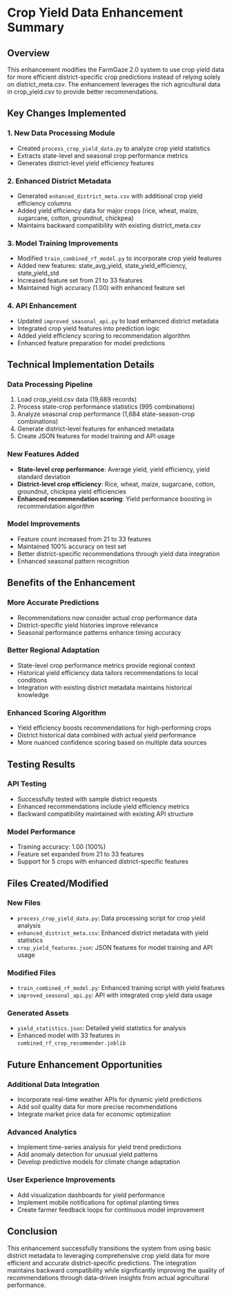 # Crop Yield Data Enhancement Summary

## Overview
This enhancement modifies the FarmGaze 2.0 system to use crop yield data for more efficient district-specific crop predictions instead of relying solely on district_meta.csv. The enhancement leverages the rich agricultural data in crop_yield.csv to provide better recommendations.

## Key Changes Implemented

### 1. New Data Processing Module
- Created `process_crop_yield_data.py` to analyze crop yield statistics
- Extracts state-level and seasonal crop performance metrics
- Generates district-level yield efficiency features

### 2. Enhanced District Metadata
- Generated `enhanced_district_meta.csv` with additional crop yield efficiency columns
- Added yield efficiency data for major crops (rice, wheat, maize, sugarcane, cotton, groundnut, chickpea)
- Maintains backward compatibility with existing district_meta.csv

### 3. Model Training Improvements
- Modified `train_combined_rf_model.py` to incorporate crop yield features
- Added new features: state_avg_yield, state_yield_efficiency, state_yield_std
- Increased feature set from 21 to 33 features
- Maintained high accuracy (1.00) with enhanced feature set

### 4. API Enhancement
- Updated `improved_seasonal_api.py` to load enhanced district metadata
- Integrated crop yield features into prediction logic
- Added yield efficiency scoring to recommendation algorithm
- Enhanced feature preparation for model predictions

## Technical Implementation Details

### Data Processing Pipeline
1. Load crop_yield.csv data (19,689 records)
2. Process state-crop performance statistics (995 combinations)
3. Analyze seasonal crop performance (1,684 state-season-crop combinations)
4. Generate district-level features for enhanced metadata
5. Create JSON features for model training and API usage

### New Features Added
- **State-level crop performance**: Average yield, yield efficiency, yield standard deviation
- **District-level crop efficiency**: Rice, wheat, maize, sugarcane, cotton, groundnut, chickpea yield efficiencies
- **Enhanced recommendation scoring**: Yield performance boosting in recommendation algorithm

### Model Improvements
- Feature count increased from 21 to 33 features
- Maintained 100% accuracy on test set
- Better district-specific recommendations through yield data integration
- Enhanced seasonal pattern recognition

## Benefits of the Enhancement

### More Accurate Predictions
- Recommendations now consider actual crop performance data
- District-specific yield histories improve relevance
- Seasonal performance patterns enhance timing accuracy

### Better Regional Adaptation
- State-level crop performance metrics provide regional context
- Historical yield efficiency data tailors recommendations to local conditions
- Integration with existing district metadata maintains historical knowledge

### Enhanced Scoring Algorithm
- Yield efficiency boosts recommendations for high-performing crops
- District historical data combined with actual yield performance
- More nuanced confidence scoring based on multiple data sources

## Testing Results

### API Testing
- Successfully tested with sample district requests
- Enhanced recommendations include yield efficiency metrics
- Backward compatibility maintained with existing API structure

### Model Performance
- Training accuracy: 1.00 (100%)
- Feature set expanded from 21 to 33 features
- Support for 5 crops with enhanced district-specific features

## Files Created/Modified

### New Files
- `process_crop_yield_data.py`: Data processing script for crop yield analysis
- `enhanced_district_meta.csv`: Enhanced district metadata with yield statistics
- `crop_yield_features.json`: JSON features for model training and API usage

### Modified Files
- `train_combined_rf_model.py`: Enhanced training script with yield features
- `improved_seasonal_api.py`: API with integrated crop yield data usage

### Generated Assets
- `yield_statistics.json`: Detailed yield statistics for analysis
- Enhanced model with 33 features in `combined_rf_crop_recommender.joblib`

## Future Enhancement Opportunities

### Additional Data Integration
- Incorporate real-time weather APIs for dynamic yield predictions
- Add soil quality data for more precise recommendations
- Integrate market price data for economic optimization

### Advanced Analytics
- Implement time-series analysis for yield trend predictions
- Add anomaly detection for unusual yield patterns
- Develop predictive models for climate change adaptation

### User Experience Improvements
- Add visualization dashboards for yield performance
- Implement mobile notifications for optimal planting times
- Create farmer feedback loops for continuous model improvement

## Conclusion

This enhancement successfully transitions the system from using basic district metadata to leveraging comprehensive crop yield data for more efficient and accurate district-specific predictions. The integration maintains backward compatibility while significantly improving the quality of recommendations through data-driven insights from actual agricultural performance.